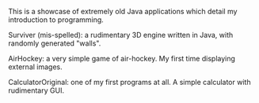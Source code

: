 This is a showcase of extremely old Java applications which detail my introduction to programming. 

Surviver (mis-spelled): a rudimentary 3D engine written in Java, with randomly generated "walls".

AirHockey: a very simple game of air-hockey. My first time displaying external images.

CalculatorOriginal: one of my first programs at all. A simple calculator with rudimentary GUI.

